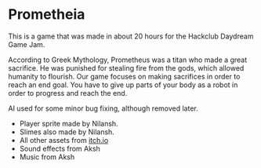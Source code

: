 # Prometheia

This is a game that was made in about 20 hours for the Hackclub Daydream Game Jam.

According to Greek Mythology, Prometheus was a titan who made a great sacrifice. He was punished for stealing fire from the gods, which allowed humanity to flourish. Our game focuses on making sacrifices in order to reach an end goal. You have to give up parts of your body as a robot in order to progress and reach the end.

AI used for some minor bug fixing, although removed later.

- Player sprite made by Nilansh.
- Slimes also made by Nilansh.
- All other assets from [itch.io](https://itch.io)
- Sound effects from Aksh 
- Music from Aksh

